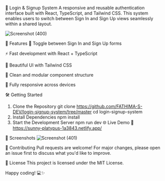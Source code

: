 🔐 Login & Signup System
A responsive and reusable authentication interface built with React, TypeScript, and Tailwind CSS. This system enables users to switch between Sign In and Sign Up views seamlessly within a shared layout.

![Screenshot (400)](https://github.com/user-attachments/assets/361c33e0-382f-4f00-b436-1cd3f4eef99e)


🚀 Features
🔄 Toggle between Sign In and Sign Up forms

⚡ Fast development with React + TypeScript

🎨 Beautiful UI with Tailwind CSS

🧩 Clean and modular component structure

📱 Fully responsive across devices

🛠️ Getting Started
1. Clone the Repository
git clone https://github.com/FATHIMA-S-DEV/login-signup-system/tree/master
cd login-signup-system
2. Install Dependencies
npm install
3. Start the Development Server
npm run dev
🌐 Live Demo
🔗 https://sunny-platypus-1a3843.netlify.app/

📸 Screenshots
![Screenshot (401)](https://github.com/user-attachments/assets/7d3388f3-265f-4cba-b68f-765349bf0ed4)



🤝 Contributing
Pull requests are welcome!
For major changes, please open an issue first to discuss what you'd like to improve.

📄 License
This project is licensed under the MIT License.

Happy coding! 💻✨
